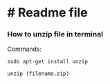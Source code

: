 # # Readme file

### How to unzip file in terminal
Commands:

`sudo apt-get install unzip`

`unzip (filename.zip)`
